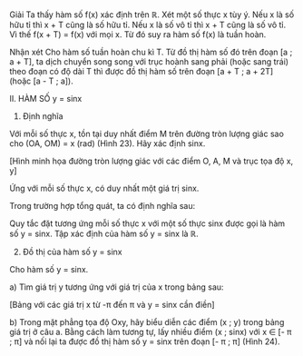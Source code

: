 Giải
Ta thấy hàm số f(x) xác định trên ℝ. Xét một số thực x tùy ý.
Nếu x là số hữu tỉ thì x + T cũng là số hữu tỉ. Nếu x là số vô tỉ thì x + T cũng là số vô tỉ.
Vì thế f(x + T) = f(x) với mọi x. Từ đó suy ra hàm số f(x) là tuần hoàn.

Nhận xét
Cho hàm số tuần hoàn chu kì T. Từ đồ thị hàm số đó trên đoạn [a ; a + T], ta dịch chuyển
song song với trục hoành sang phải (hoặc sang trái) theo đoạn có độ dài T thì được đồ thị
hàm số trên đoạn [a + T ; a + 2T] (hoặc [a - T ; a]).

II. HÀM SỐ y = sinx

1. Định nghĩa

Với mỗi số thực x, tồn tại duy nhất điểm M
trên đường tròn lượng giác sao cho (OA, OM) = x (rad)
(Hình 23). Hãy xác định sinx.

[Hình minh họa đường tròn lượng giác với các điểm O, A, M và trục tọa độ x, y]

Ứng với mỗi số thực x, có duy nhất
một giá trị sinx.

Trong trường hợp tổng quát, ta có định nghĩa sau:

Quy tắc đặt tương ứng mỗi số thực x với một số thực sinx được gọi là hàm số y = sinx.
Tập xác định của hàm số y = sinx là ℝ.

2. Đồ thị của hàm số y = sinx

Cho hàm số y = sinx.

a) Tìm giá trị y tương ứng với giá trị của x trong bảng sau:

[Bảng với các giá trị x từ -π đến π và y = sinx cần điền]

b) Trong mặt phẳng tọa độ Oxy, hãy biểu diễn các điểm (x ; y) trong bảng giá trị ở câu a.
Bằng cách làm tương tự, lấy nhiều điểm (x ; sinx) với x ∈ [- π ; π] và nối lại ta được
đồ thị hàm số y = sinx trên đoạn [- π ; π] (Hình 24).